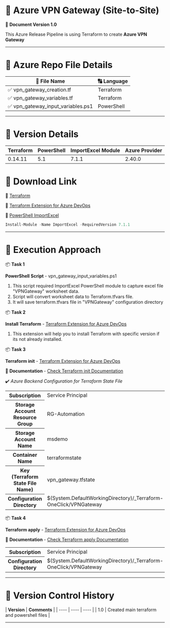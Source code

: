 # :pushpin: Azure VPN Gateway (Site-to-Site) 
:open_file_folder: **Document Version 1.0**

This Azure Release Pipeline is using Terraform to create **Azure VPN Gateway**

---
# :pushpin: Azure Repo File Details

| :file_folder: **File Name** | :capital_abcd: **Language** |
| ---- | ---- |
| :white_check_mark: vpn_gateway_creation.tf | Terraform |
| :white_check_mark: vpn_gateway_variables.tf | Terraform |
| :white_check_mark: vpn_gateway_input_variables.ps1 | PowerShell |

---

# :pushpin: Version Details

| **Terraform** | **PowerShell** | **ImportExcel Module** | **Azure Provider** |
| ----| ---- | ---- | ---- |
| 0.14.11 | 5.1 | 7.1.1 | 2.40.0 |

# :pushpin: Download Link

:link: [Terraform](https://releases.hashicorp.com/terraform/0.14.11/)

:link: [Terraform Extension for Azure DevOps](https://marketplace.visualstudio.com/items?itemName=ms-devlabs.custom-terraform-tasks)

:link: [PowerShell ImportExcel](https://www.powershellgallery.com/packages/ImportExcel/7.1.1)

```powershell
Install-Module -Name ImportExcel -RequiredVersion 7.1.1
```
---

# :pushpin: Execution Approach

:package: **Task 1**

**PowerShell Script** - vpn_gateway_input_variables.ps1

1. This script required ImportExcel PowerShell module to capture excel file "VPNGateway" worksheet data.
2. Script will convert worksheet data to Terraform.tfvars file.
3. It will save terraform.tfvars file in "VPNGateway" configuration directory

:package: **Task 2**

**Install Terraform** - [Terraform Extension for Azure DevOps](https://marketplace.visualstudio.com/items?itemName=ms-devlabs.custom-terraform-tasks)

1. This extension will help you to install Terraform with specific version if its not already installed.

:package: **Task 3**

**Terraform init** - [Terraform Extension for Azure DevOps](https://marketplace.visualstudio.com/items?itemName=ms-devlabs.custom-terraform-tasks)

:link: **Documentation** - [Check Terraform init Documentation](https://www.terraform.io/docs/cli/init/index.html)

:heavy_check_mark: _Azure Backend Configuration for Terraform State File_

<table style="width:100%">
  <tr>
    <th><b> Subscription</b></th>
    <td>Service Principal</td>
  </tr>
  <tr>
    <th><b>Storage Account Resource Group</b></th>
    <td>RG-Automation</td>
  </tr>
  <tr>
    <th><b>Storage Account Name</b></th>
    <td>msdemo</td>
  </tr>
   <tr>
    <th><b>Container Name</b></th>
    <td>terraformstate</td>
  </tr>
  <tr>
    <th><b>Key (Terraform State File Name)</b></th>
    <td>vpn_gateway.tfstate</td>
  </tr>
  <tr>
    <th><b>Configuration Directory</b></th>
    <td>$(System.DefaultWorkingDirectory)/_Terraform-OneClick/VPNGateway</td>
  </tr>
</table>

:package: **Task 4**

**Terraform apply** - [Terraform Extension for Azure DevOps](https://marketplace.visualstudio.com/items?itemName=ms-devlabs.custom-terraform-tasks)

:link: **Documentation** - [Check Terraform apply Documentation](https://www.terraform.io/docs/cli/commands/apply.html)

<table style="width:100%">
  <tr>
    <th><b> Subscription</b></th>
    <td>Service Principal</td>
  </tr>
  <tr>
    <th><b>Configuration Directory</b></th>
    <td>$(System.DefaultWorkingDirectory)/_Terraform-OneClick/VPNGateway</td>
  </tr>
</table>

---

# :pushpin: Version Control History

| **Version** | **Comments** |
| ---- | ---- | ---- |
| 1.0 | Created main terraform and powershell files |

---
